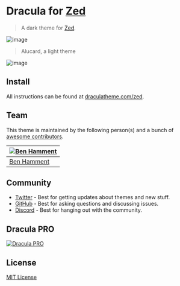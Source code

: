 # Dracula for [Zed](https://zed.dev)

> A dark theme for [Zed](https://zed.dev).

![image](https://github.com/user-attachments/assets/73538f30-d9a0-430f-8c0d-77e8810a2648)

> Alucard, a light theme

![image](https://github.com/user-attachments/assets/88911c4e-0a03-4a27-86fa-650884357ea7)



## Install

All instructions can be found at [draculatheme.com/zed](https://draculatheme.com/zed).

## Team

This theme is maintained by the following person(s) and a bunch of [awesome contributors](https://github.com/dracula/zed/graphs/contributors).

| [![Ben Hamment](https://github.com/Otterpocket.png?size=100)](https://github.com/Otterpocket) |
| --------------------------------------------------------------------------------------------- |
| [Ben Hamment](https://github.com/Otterpocket)                                                 |

## Community

- [Twitter](https://twitter.com/draculatheme) - Best for getting updates about themes and new stuff.
- [GitHub](https://github.com/dracula/dracula-theme/discussions) - Best for asking questions and discussing issues.
- [Discord](https://draculatheme.com/discord-invite) - Best for hanging out with the community.

## Dracula PRO

[![Dracula PRO](./.github/dracula-pro.png)](https://gumroad.com/a/658543635/tPfIDt)

## License

[MIT License](./LICENSE)
